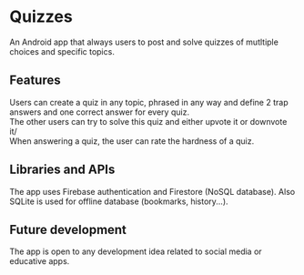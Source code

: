 # Quizzes
An Android app that always users to post and solve quizzes of mutltiple choices and specific topics.

## Features
Users can create a quiz in any topic, phrased in any way and define 2 trap answers and one correct answer for every quiz.<br/>
The other users can try to solve this quiz and either upvote it or downvote it/<br/>
When answering a quiz, the user can rate the hardness of a quiz.

## Libraries and APIs
The app uses Firebase authentication and Firestore (NoSQL database). Also SQLite is used for offline database (bookmarks, history...).<br/>

## Future development
The app is open to any development idea related to social media or educative apps.
